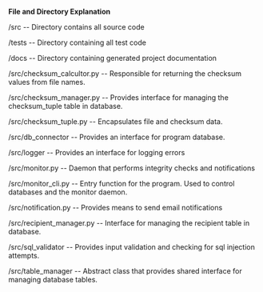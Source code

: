 **File and Directory Explanation**

/src -- Directory contains all source code 

/tests -- Directory containing all test code

/docs -- Directory containing generated project documentation

/src/checksum_calcultor.py -- Responsible for returning the checksum values from file names.

/src/checksum_manager.py -- Provides interface for managing the checksum_tuple table in database.

/src/checksum_tuple.py -- Encapsulates file and checksum data.

/src/db_connector -- Provides an interface for program database.

/src/logger -- Provides an interface for logging errors

/src/monitor.py -- Daemon that performs integrity checks and notifications

/src/monitor_cli.py -- Entry function for the program. Used to control databases and the monitor daemon.

/src/notification.py -- Provides means to send email notifications

/src/recipient_manager.py -- Interface for managing the recipient table in database.

/src/sql_validator -- Provides input validation and checking for sql injection attempts.

/src/table_manager -- Abstract class that provides shared interface for managing database tables.
